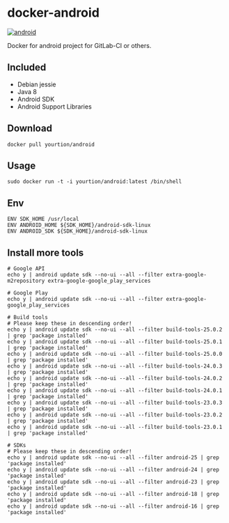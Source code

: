# docker-android

[![android](http://dockeri.co/image/yourtion/android)](https://hub.docker.com/r/yourtion/android/)

Docker for android project for GitLab-CI or others.

## Included

* Debian jessie
* Java 8
* Android SDK
* Android Support Libraries

## Download

```shell
docker pull yourtion/android
```

## Usage

```shell
sudo docker run -t -i yourtion/android:latest /bin/shell
```

## Env

```shell
ENV SDK_HOME /usr/local
ENV ANDROID_HOME ${SDK_HOME}/android-sdk-linux
ENV ANDROID_SDK ${SDK_HOME}/android-sdk-linux
```

## Install more tools

```shell
# Google API
echo y | android update sdk --no-ui --all --filter extra-google-m2repository extra-google-google_play_services

# Google Play
echo y | android update sdk --no-ui --all --filter extra-google-google_play_services

# Build tools
# Please keep these in descending order!
echo y | android update sdk --no-ui --all --filter build-tools-25.0.2 | grep 'package installed'
echo y | android update sdk --no-ui --all --filter build-tools-25.0.1 | grep 'package installed'
echo y | android update sdk --no-ui --all --filter build-tools-25.0.0 | grep 'package installed'
echo y | android update sdk --no-ui --all --filter build-tools-24.0.3 | grep 'package installed'
echo y | android update sdk --no-ui --all --filter build-tools-24.0.2 | grep 'package installed'
echo y | android update sdk --no-ui --all --filter build-tools-24.0.1 | grep 'package installed'
echo y | android update sdk --no-ui --all --filter build-tools-23.0.3 | grep 'package installed'
echo y | android update sdk --no-ui --all --filter build-tools-23.0.2 | grep 'package installed'
echo y | android update sdk --no-ui --all --filter build-tools-23.0.1 | grep 'package installed'

# SDKs
# Please keep these in descending order!
echo y | android update sdk --no-ui --all --filter android-25 | grep 'package installed'
echo y | android update sdk --no-ui --all --filter android-24 | grep 'package installed'
echo y | android update sdk --no-ui --all --filter android-23 | grep 'package installed'
echo y | android update sdk --no-ui --all --filter android-18 | grep 'package installed'
echo y | android update sdk --no-ui --all --filter android-16 | grep 'package installed'
```

